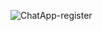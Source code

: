 ![ChatApp-register](https://github.com/Ahsankhalid618/chatapp/assets/83424436/025b2b86-842a-4810-9f17-873491cf667c)

